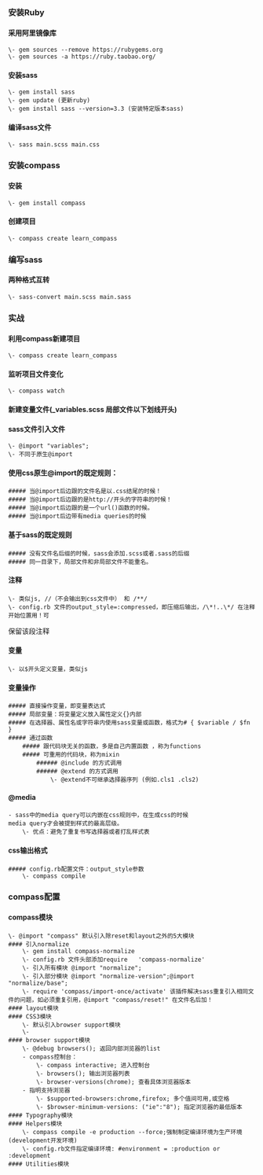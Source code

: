 ### 安装Ruby
#### 采用阿里镜像库  
    \- gem sources --remove https://rubygems.org  
    \- gem sources -a https://ruby.taobao.org/  
#### 安装sass  
    \- gem install sass  
    \- gem update (更新ruby)  
    \- gem install sass --version=3.3 (安装特定版本sass)
#### 编译sass文件  
    \- sass main.scss main.css
### 安装compass
#### 安装  
    \- gem install compass
#### 创建项目
    \- compass create learn_compass  
### 编写sass
#### 两种格式互转
    \- sass-convert main.scss main.sass  
### 实战
#### 利用compass新建项目
    \- compass create learn_compass  
#### 监听项目文件变化
    \- compass watch
#### 新建变量文件(_variables.scss 局部文件以下划线开头)
#### sass文件引入文件
    \- @import "variables";  
    \- 不同于原生@import  
#### 使用css原生@import的既定规则：
    ##### 当@import后边跟的文件名是以.css结尾的时候！
    ##### 当@import后边跟的是http://开头的字符串的时候！
    ##### 当@import后边跟的是一个url()函数的时候。
    ##### 当@import后边带有media queries的时候
#### 基于sass的既定规则
    ##### 没有文件名后缀的时候，sass会添加.scss或者.sass的后缀
    ##### 同一目录下，局部文件和非局部文件不能重名。
#### 注释
    \- 类似js, //（不会输出到css文件中） 和 /**/   
    \- config.rb 文件的output_style=:compressed，即压缩后输出，/\*!..\*/ 在注释开始位置用！可
保留该段注释
#### 变量
    \- 以$开头定义变量，类似js
#### 变量操作
    ##### 直接操作变量，即变量表达式
    ##### 局部变量：将变量定义放入属性定义{}内部
    ##### 在选择器、属性名或字符串内使用sass变量或函数，格式为# { $variable / $fn }
    ##### 通过函数
        ##### 跟代码块无关的函数，多是自己内置函数 ，称为functions
        ##### 可重用的代码块，称为mixin
            ###### @include 的方式调用
            ###### @extend 的方式调用
                \- @extend不可继承选择器序列 (例如.cls1 .cls2)
#### @media
    - sass中的media query可以内嵌在css规则中，在生成css的时候
    media query才会被提到样式的最高层级。  
        \- 优点：避免了重复书写选择器或者打乱样式表
#### css输出格式
    ##### config.rb配置文件：output_style参数
        \- compass compile
### compass配置
#### compass模块
    \- @import "compass" 默认引入除reset和layout之外的5大模块
    #### 引入normalize
        \- gem install compass-normalize   
        \- config.rb 文件头部添加require   'compass-normalize'   
        \- 引入所有模块 @import "normalize";  
        \- 引入部分模块 @import "normalize-version";@import "normalize/base";  
        \- require 'compass/import-once/activate' 该插件解决sass重复引入相同文件的问题，如必须重复引用，@import "compass/reset!" 在文件名后加！
    #### layout模块
    #### CSS3模块
        \- 默认引入browser support模块
        \- 
    #### browser support模块
        \- @debug browsers(); 返回内部浏览器的list  
        - compass控制台：  
            \- compass interactive; 进入控制台  
            \- browsers(); 输出浏览器列表  
            \- browser-versions(chrome); 查看具体浏览器版本
        - 指明支持浏览器
            \- $supported-browsers:chrome,firefox; 多个值间可用,或空格  
            \- $browser-minimum-versions: ("ie":"8"); 指定浏览器的最低版本
    #### Typography模块
    #### Helpers模块
        \- compass compile -e production --force;强制制定编译环境为生产环境(development开发环境)  
        \- config.rb文件指定编译环境: #environment = :production or :development
    #### Utilities模块
    
    
    






